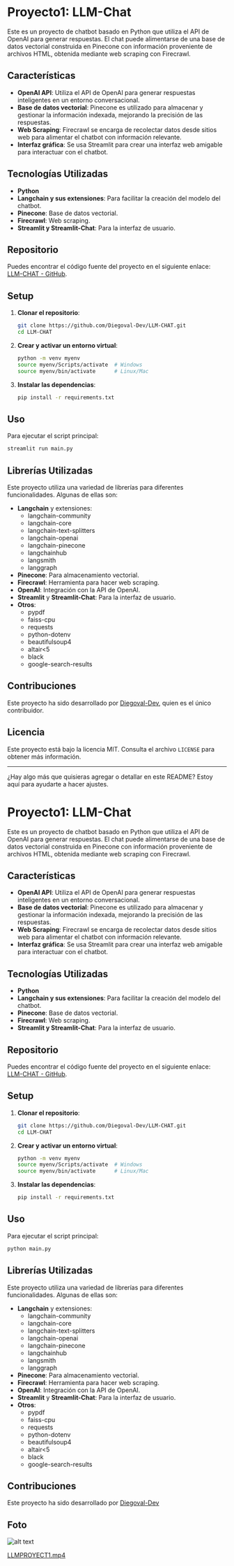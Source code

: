 # Proyecto1: LLM-Chat

Este es un proyecto de chatbot basado en Python que utiliza el API de OpenAI para generar respuestas. El chat puede alimentarse de una base de datos vectorial construida en Pinecone con información proveniente de archivos HTML, obtenida mediante web scraping con Firecrawl.

## Características

- **OpenAI API**: Utiliza el API de OpenAI para generar respuestas inteligentes en un entorno conversacional.
- **Base de datos vectorial**: Pinecone es utilizado para almacenar y gestionar la información indexada, mejorando la precisión de las respuestas.
- **Web Scraping**: Firecrawl se encarga de recolectar datos desde sitios web para alimentar el chatbot con información relevante.
- **Interfaz gráfica**: Se usa Streamlit para crear una interfaz web amigable para interactuar con el chatbot.

## Tecnologías Utilizadas

- **Python**
- **Langchain y sus extensiones**: Para facilitar la creación del modelo del chatbot.
- **Pinecone**: Base de datos vectorial.
- **Firecrawl**: Web scraping.
- **Streamlit y Streamlit-Chat**: Para la interfaz de usuario.

## Repositorio

Puedes encontrar el código fuente del proyecto en el siguiente enlace: [LLM-CHAT - GitHub](https://github.com/Diegoval-Dev/LLM-CHAT).

## Setup

1. **Clonar el repositorio**:

   ```sh
   git clone https://github.com/Diegoval-Dev/LLM-CHAT.git
   cd LLM-CHAT
   ```

2. **Crear y activar un entorno virtual**:

   ```sh
   python -m venv myenv
   source myenv/Scripts/activate  # Windows
   source myenv/bin/activate      # Linux/Mac
   ```

3. **Instalar las dependencias**:

   ```sh
   pip install -r requirements.txt
   ```

## Uso

Para ejecutar el script principal:

```sh
streamlit run main.py
```

## Librerías Utilizadas

Este proyecto utiliza una variedad de librerías para diferentes funcionalidades. Algunas de ellas son:

- **Langchain** y extensiones:
  - langchain-community
  - langchain-core
  - langchain-text-splitters
  - langchain-openai
  - langchain-pinecone
  - langchainhub
  - langsmith
  - langgraph
- **Pinecone**: Para almacenamiento vectorial.
- **Firecrawl**: Herramienta para hacer web scraping.
- **OpenAI**: Integración con la API de OpenAI.
- **Streamlit** y **Streamlit-Chat**: Para la interfaz de usuario.
- **Otros**:
  - pypdf
  - faiss-cpu
  - requests
  - python-dotenv
  - beautifulsoup4
  - altair<5
  - black
  - google-search-results

## Contribuciones

Este proyecto ha sido desarrollado por [Diegoval-Dev](https://github.com/Diegoval-Dev), quien es el único contribuidor.

## Licencia

Este proyecto está bajo la licencia MIT. Consulta el archivo `LICENSE` para obtener más información.

---

¿Hay algo más que quisieras agregar o detallar en este README? Estoy aquí para ayudarte a hacer ajustes.
# Proyecto1: LLM-Chat

Este es un proyecto de chatbot basado en Python que utiliza el API de OpenAI para generar respuestas. El chat puede alimentarse de una base de datos vectorial construida en Pinecone con información proveniente de archivos HTML, obtenida mediante web scraping con Firecrawl.

## Características

- **OpenAI API**: Utiliza el API de OpenAI para generar respuestas inteligentes en un entorno conversacional.
- **Base de datos vectorial**: Pinecone es utilizado para almacenar y gestionar la información indexada, mejorando la precisión de las respuestas.
- **Web Scraping**: Firecrawl se encarga de recolectar datos desde sitios web para alimentar el chatbot con información relevante.
- **Interfaz gráfica**: Se usa Streamlit para crear una interfaz web amigable para interactuar con el chatbot.

## Tecnologías Utilizadas

- **Python**
- **Langchain y sus extensiones**: Para facilitar la creación del modelo del chatbot.
- **Pinecone**: Base de datos vectorial.
- **Firecrawl**: Web scraping.
- **Streamlit y Streamlit-Chat**: Para la interfaz de usuario.

## Repositorio

Puedes encontrar el código fuente del proyecto en el siguiente enlace: [LLM-CHAT - GitHub](https://github.com/Diegoval-Dev/LLM-CHAT).

## Setup

1. **Clonar el repositorio**:

   ```sh
   git clone https://github.com/Diegoval-Dev/LLM-CHAT.git
   cd LLM-CHAT
   ```

2. **Crear y activar un entorno virtual**:

   ```sh
   python -m venv myenv
   source myenv/Scripts/activate  # Windows
   source myenv/bin/activate      # Linux/Mac
   ```

3. **Instalar las dependencias**:

   ```sh
   pip install -r requirements.txt
   ```

## Uso

Para ejecutar el script principal:

```sh
python main.py
```

## Librerías Utilizadas

Este proyecto utiliza una variedad de librerías para diferentes funcionalidades. Algunas de ellas son:

- **Langchain** y extensiones:
  - langchain-community
  - langchain-core
  - langchain-text-splitters
  - langchain-openai
  - langchain-pinecone
  - langchainhub
  - langsmith
  - langgraph
- **Pinecone**: Para almacenamiento vectorial.
- **Firecrawl**: Herramienta para hacer web scraping.
- **OpenAI**: Integración con la API de OpenAI.
- **Streamlit** y **Streamlit-Chat**: Para la interfaz de usuario.
- **Otros**:
  - pypdf
  - faiss-cpu
  - requests
  - python-dotenv
  - beautifulsoup4
  - altair<5
  - black
  - google-search-results

## Contribuciones

Este proyecto ha sido desarrollado por [Diegoval-Dev](https://github.com/Diegoval-Dev)

## Foto

![alt text](image.png)

[LLMPROYECT1.mp4](..%2F..%2Fdiego%2FDescargas%2FLLMPROYECT1.mp4)
